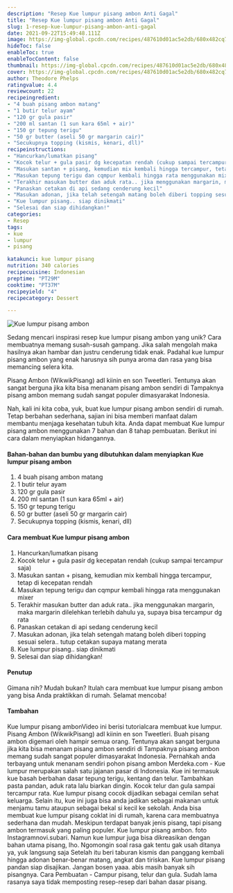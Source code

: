 ```yaml
---
description: "Resep Kue lumpur pisang ambon Anti Gagal"
title: "Resep Kue lumpur pisang ambon Anti Gagal"
slug: 1-resep-kue-lumpur-pisang-ambon-anti-gagal
date: 2021-09-22T15:49:48.111Z
image: https://img-global.cpcdn.com/recipes/487610d01ac5e2db/680x482cq70/kue-lumpur-pisang-ambon-foto-resep-utama.jpg
hideToc: false
enableToc: true
enableTocContent: false
thumbnail: https://img-global.cpcdn.com/recipes/487610d01ac5e2db/680x482cq70/kue-lumpur-pisang-ambon-foto-resep-utama.jpg
cover: https://img-global.cpcdn.com/recipes/487610d01ac5e2db/680x482cq70/kue-lumpur-pisang-ambon-foto-resep-utama.jpg
author: Theodore Phelps
ratingvalue: 4.4
reviewcount: 22
recipeingredient:
- "4 buah pisang ambon matang"
- "1 butir telur ayam"
- "120 gr gula pasir"
- "200 ml santan (1 sun kara 65ml + air)"
- "150 gr tepung terigu"
- "50 gr butter (aseli 50 gr margarin cair)"
- "Secukupnya topping (kismis, kenari, dll)"
recipeinstructions:
- "Hancurkan/lumatkan pisang"
- "Kocok telur + gula pasir dg kecepatan rendah (cukup sampai tercampur saja)"
- "Masukan santan + pisang, kemudian mix kembali hingga tercampur, tetap di kecepatan rendah"
- "Masukan tepung terigu dan cqmpur kembali hingga rata menggunakan mixer"
- "Terakhir masukan butter dan aduk rata.. jika menggunakan margarin, maka margarin dilelehkan terlebih dahulu ya, supaya bisa tercampur dg rata"
- "Panaskan cetakan di api sedang cenderung kecil"
- "Masukan adonan, jika telah setengah matang boleh diberi topping sesuai selera.. tutup cetakan supaya matang merata"
- "Kue lumpur pisang.. siap dinikmati"
- "Selesai dan siap dihidangkan!"
categories:
- Resep
tags:
- kue
- lumpur
- pisang

katakunci: kue lumpur pisang 
nutrition: 340 calories
recipecuisine: Indonesian
preptime: "PT29M"
cooktime: "PT37M"
recipeyield: "4"
recipecategory: Dessert

---
```



![Kue lumpur pisang ambon](https://img-global.cpcdn.com/recipes/487610d01ac5e2db/680x482cq70/kue-lumpur-pisang-ambon-foto-resep-utama.jpg)

Sedang mencari inspirasi resep kue lumpur pisang ambon yang unik? Cara membuatnya memang susah-susah gampang. Jika salah mengolah maka hasilnya akan hambar dan justru cenderung tidak enak. Padahal kue lumpur pisang ambon yang enak harusnya sih punya aroma dan rasa yang bisa memancing selera kita.


Pisang Ambon (WikwikPisang) adl kiinin en son Tweetleri. Tentunya akan sangat berguna jika kita bisa menanam pisang ambon sendiri di Tampaknya pisang ambon memang sudah sangat populer dimasyarakat Indonesia. 

Nah, kali ini kita coba, yuk, buat kue lumpur pisang ambon sendiri di rumah. Tetap berbahan sederhana, sajian ini bisa memberi manfaat dalam membantu menjaga kesehatan tubuh kita. Anda dapat membuat Kue lumpur pisang ambon menggunakan 7 bahan dan 8 tahap pembuatan. Berikut ini cara dalam menyiapkan hidangannya.

<!--inarticleads1-->

#### Bahan-bahan dan bumbu yang dibutuhkan dalam menyiapkan Kue lumpur pisang ambon

1. 4 buah pisang ambon matang
1. 1 butir telur ayam
1. 120 gr gula pasir
1. 200 ml santan (1 sun kara 65ml + air)
1. 150 gr tepung terigu
1. 50 gr butter (aseli 50 gr margarin cair)
1. Secukupnya topping (kismis, kenari, dll)

<!--inarticleads2-->

#### Cara membuat Kue lumpur pisang ambon

1. Hancurkan/lumatkan pisang
1. Kocok telur + gula pasir dg kecepatan rendah (cukup sampai tercampur saja)
1. Masukan santan + pisang, kemudian mix kembali hingga tercampur, tetap di kecepatan rendah
1. Masukan tepung terigu dan cqmpur kembali hingga rata menggunakan mixer
1. Terakhir masukan butter dan aduk rata.. jika menggunakan margarin, maka margarin dilelehkan terlebih dahulu ya, supaya bisa tercampur dg rata
1. Panaskan cetakan di api sedang cenderung kecil
1. Masukan adonan, jika telah setengah matang boleh diberi topping sesuai selera.. tutup cetakan supaya matang merata
1. Kue lumpur pisang.. siap dinikmati
1. Selesai dan siap dihidangkan!

#### Penutup

Gimana nih? Mudah bukan? Itulah cara membuat kue lumpur pisang ambon yang bisa Anda praktikkan di rumah. Selamat mencoba!

#### Tambahan

Kue lumpur pisang ambonVideo ini berisi tutorialcara membuat kue lumpur. Pisang Ambon (WikwikPisang) adl kiinin en son Tweetleri. Buah pisang ambon digemari oleh hampir semua orang. Tentunya akan sangat berguna jika kita bisa menanam pisang ambon sendiri di Tampaknya pisang ambon memang sudah sangat populer dimasyarakat Indonesia. Pernahkah anda terbayang untuk menanam sendiri pohon pisang ambon Merdeka.com - Kue lumpur merupakan salah satu jajanan pasar di Indonesia. Kue ini termasuk kue basah berbahan dasar tepung terigu, kentang dan telur. Tambahkan pasta pandan, aduk rata lalu biarkan dingin. Kocok telur dan gula sampai tercampur rata. Kue lumpur pisang cocok dijadikan sebagai cemilan sehat keluarga. Selain itu, kue ini juga bisa anda jadikan sebagai makanan untuk menjamu tamu ataupun sebagai bekal si kecil ke sekolah. Anda bisa membuat kue lumpur pisang coklat ini di rumah, karena cara membuatnya sederhana dan mudah. Meskipun terdapat banyak jenis pisang, tapi pisang ambon termasuk yang paling populer. Kue lumpur pisang ambon. foto Instagramnovi.subari. Namun kue lumpur juga bisa dikreasikan dengan bahan utama pisang, lho. Ngomongin soal rasa gak tentu gak usah ditanya ya, yuk langsung saja Setelah itu beri taburan kismis dan panggang kembali hingga adonan benar-benar matang, angkat dan tiriskan. Kue lumpur pisang pandan siap disajikan. Jangan bosen yaaa. abis masih banyak sih pisangnya. Cara Pembuatan - Campur pisang, telur dan gula. Sudah lama rasanya saya tidak memposting resep-resep dari bahan dasar pisang. 

